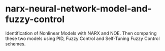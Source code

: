 # narx-neural-network-model-and-fuzzy-control
Identification of Nonlinear Models with NARX and NOE. Then comparing these two models using PID, Fuzzy Control and Self-Tuning Fuzzy Control schemes.
